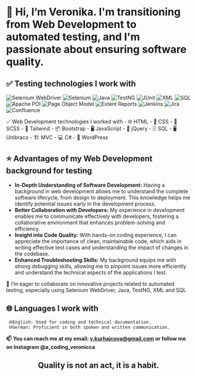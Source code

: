 # 👋 Hi, I’m Veronika. I'm transitioning from Web Development to automated testing, and I'm passionate about ensuring software quality.
  
## ✅ Testing technologies I work with
     
![Selenium WebDriver](https://img.shields.io/badge/Selenium_WebDriver-43B02A?style=flat-square&logo=selenium&logoColor=white)
![Selenium](https://img.shields.io/badge/Selenium-25A4A4?style=flat-square&logo=selenium&logoColor=white)
![Java](https://img.shields.io/badge/Java-007396?style=flat-square&logo=java&logoColor=white)
![TestNG](https://img.shields.io/badge/TestNG-DC322F?style=flat-square&logo=testng&logoColor=white)
![JUnit](https://img.shields.io/badge/JUnit-25A162?style=flat-square&logo=junit&logoColor=white)
![XML](https://img.shields.io/badge/XML-FF8C00?style=flat-square&logo=xml&logoColor=white)
![SQL](https://img.shields.io/badge/SQL-4479A1?style=flat-square&logo=postgresql&logoColor=white)
![Apache POI](https://img.shields.io/badge/Apache_POI-F1C232?style=flat-square&logo=apachepoi&logoColor=black)
![Page Object Model](https://img.shields.io/badge/Page_Object_Model-4CAF50?style=flat-square&logo=git&logoColor=white)
![Extent Reports](https://img.shields.io/badge/Extent_Reports-FF6347?style=flat-square&logo=github&logoColor=white)
![Jenkins](https://img.shields.io/badge/Jenkins-D24939?style=flat-square&logo=jenkins&logoColor=white)
![Jira](https://img.shields.io/badge/Jira-0078D4?style=flat-square&logo=jira&logoColor=white)
![Confluence](https://img.shields.io/badge/Confluence-172B4D?style=flat-square&logo=confluence&logoColor=white)

 ✅ Web Development technologies I worked with
      - 🌐 HTML
      - 🎨 CSS
      - 🎨 SCSS
      - 🌊 Tailwind
      - 📦 Bootstrap
      - 🖥️ JavaScript
      - 🐞 jQuery
      - 🗄️ SQL
      - 🖥️ Umbraco
      - 🏗️ MVC
      - 💻 C#
      - 📝 WordPress

## ⭐ Advantages of my Web Development background for testing ##
-  **In-Depth Understanding of Software Development:** Having a background in web development allows me to understand the complete software lifecycle, from design to deployment. This knowledge helps me identify potential issues early in the development process.
-  **Better Collaboration with Developers:** My experience in development enables me to communicate effectively with developers, fostering a collaborative environment that enhances problem-solving and efficiency.
-  **Insight into Code Quality:** With hands-on coding experience, I can appreciate the importance of clean, maintainable code, which aids in writing effective test cases and understanding the impact of changes in the codebase.
-  **Enhanced Troubleshooting Skills:** My background equips me with strong debugging skills, allowing me to pinpoint issues more efficiently and understand the technical aspects of the applications I test.

 💞️ I’m eager to collaborate on innovative projects related to automated testing, especially using Selenium WebDriver, Java, TestNG, XML and SQL

## 🌐 Languages I work with 

     🌐English: Used for coding and technical documentation.
     🌐German: Proficient in both spoken and written communication.
  
**📫 You can reach me at my email: v.kurhajcova@gmail.com or follow me on Instagram @a_coding_veronicca**
 
## <p align="center">Quality is not an act, it is a habit.</p>
